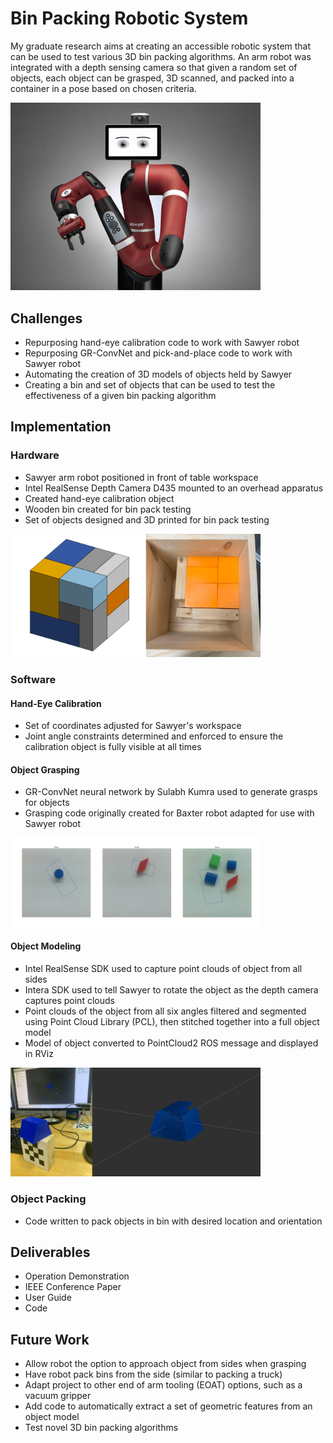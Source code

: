 # Bin Packing Robotic System
My graduate research aims at creating an accessible robotic system that can be used to test various 3D bin packing algorithms. An arm robot was integrated with a depth sensing camera so that given a random set of objects, each object can be grasped, 3D scanned, and packed into a container in a pose based on chosen criteria.

<img src="https://github.com/sebtona/bin-packing-robotic-system/blob/main/thumbnail.jpg" alt="Sawyer" width="400"/>

## Challenges
- Repurposing hand-eye calibration code to work with Sawyer robot
- Repurposing GR-ConvNet and pick-and-place code to work with Sawyer robot
- Automating the creation of 3D models of objects held by Sawyer
- Creating a bin and set of objects that can be used to test the effectiveness of a given bin packing algorithm

## Implementation
### Hardware
- Sawyer arm robot positioned in front of table workspace
- Intel RealSense Depth Camera D435 mounted to an overhead apparatus
- Created hand-eye calibration object
- Wooden bin created for bin pack testing
- Set of objects designed and 3D printed for bin pack testing

<img src="https://github.com/sebtona/bin-packing-robotic-system/blob/main/blocks.png" alt="Object Set and Bin" width="400"/>

### Software
#### Hand-Eye Calibration
- Set of coordinates adjusted for Sawyer's workspace
- Joint angle constraints determined and enforced to ensure the calibration object is fully visible at all times
#### Object Grasping
- GR-ConvNet neural network by Sulabh Kumra used to generate grasps for objects
- Grasping code originally created for Baxter robot adapted for use with Sawyer robot

<img src="https://github.com/sebtona/bin-packing-robotic-system/blob/main/grasps.png" alt="Generated Grasps for Objects Alone and In Clutter" width="400"/>

#### Object Modeling
- Intel RealSense SDK used to capture point clouds of object from all sides
- Intera SDK used to tell Sawyer to rotate the object as the depth camera captures point clouds
- Point clouds of the object from all six angles filtered and segmented using Point Cloud Library (PCL), then stitched together into a full object model
- Model of object converted to PointCloud2 ROS message and displayed in RViz

<img src="https://github.com/sebtona/bin-packing-robotic-system/blob/main/block_and_model.png" alt="Block and Point Cloud Model" width="400"/>

### Object Packing
- Code written to pack objects in bin with desired location and orientation

## Deliverables
- Operation Demonstration
- IEEE Conference Paper
- User Guide
- Code

## Future Work
- Allow robot the option to approach object from sides when grasping
- Have robot pack bins from the side (similar to packing a truck)
- Adapt project to other end of arm tooling (EOAT) options, such as a vacuum gripper
- Add code to automatically extract a set of geometric features from an object model
- Test novel 3D bin packing algorithms